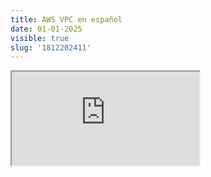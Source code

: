 ```yaml
---
title: AWS VPC en español
date: 01-01-2025
visible: true
slug: '1812202411'
---
```

<iframe src="https://www.youtube.com/embed/sDxw0y8Qifw" allowfullscreen></iframe>

